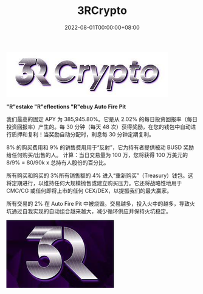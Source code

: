﻿---
title: "3RCrypto"
description: "3R 创新和改变新的加密空间
反思 -8-9% BUSD
重修 - 最高 385,945.80% APY
重购——回购"
date: 2022-08-01T00:00:00+08:00
lastmod: 2022-08-01T00:00:00+08:00
draft: false
authors: ["crazyxuanshao"]
featuredImage: "3rcrypto.png"
tags: ["High risk","3RCrypto"]
categories: ["nfts"]
nfts: ["High risk"]
blockchain: "BSC"
website: "https://3rcrypto.com/"
twitter: "https://mobile.twitter.com/3rcrypto"
discord: ""
telegram: ""
github: "https://github.com/Microchip-MPLAB-Harmony/crypto"
youtube: ""
twitch: ""
facebook: "https://www.facebook.com/R3blockchain/"
instagram: ""
reddit: ""
medium: ""
steam: ""
gitbook: ""
googleplay: ""
appstore: "https://3rcrypto.com/"
status: "Live"
weight: 
lightgallery: true
toc: true
pinned: false
recommend: false
recommend1: false
---
![dsada](dsada.png)



**"R"estake "R"eflections "R"ebuy Auto Fire Pit**

<p>我们最高的固定 APY 为 385,945.80%。它是从 2.02% 的每日投资回报率（每日投资回报率）产生的。每 30 分钟（每天 48 次）获得奖励，在您的钱包中自动进行质押和复利！当奖励自动分配时，利息每 30 分钟定期复利。</p>
<p>8% 的购买费用和 9% 的销售费用用于“反射”，它为持有者提供被动 BUSD 奖励给任何购买/出售的人。&nbsp;计算：当日交易量为 100 万，您将获得 100 万美元的 8/9% = 80/90k x 总持有人股份的百分比。</p>
<p>所有购买和购买的 3%所有销售额的 4% 进入“重新购买”（Treasury）钱包。这将定期进行，以维持任何大规模抛售或建立购买压力。它还将战略性地用于 CMC/CG 或任何即将上市的任何 CEX/DEX，以提振我们的最大赢家。</p>
<p>所有交易的 2% 在 Auto Fire Pit 中被烧毁。交易越多，投入火中的越多，导致火坑通过自我实现的自动组合越来越大，减少循环供应并保持火坑稳定。</p>

![jik](jik.png)